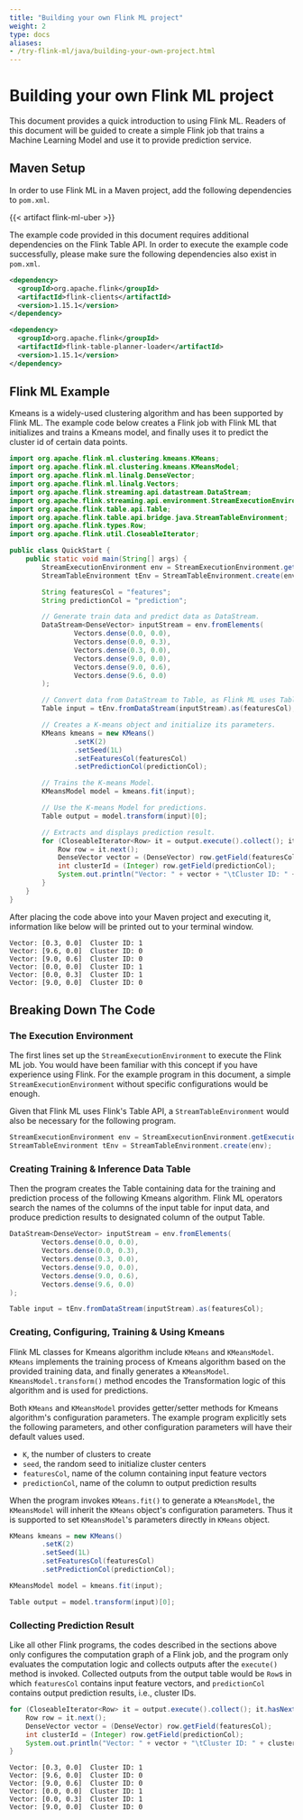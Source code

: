 ```yaml
---
title: "Building your own Flink ML project"
weight: 2
type: docs
aliases:
- /try-flink-ml/java/building-your-own-project.html
---
```

<!--
Licensed to the Apache Software Foundation (ASF) under one
or more contributor license agreements.  See the NOTICE file
distributed with this work for additional information
regarding copyright ownership.  The ASF licenses this file
to you under the Apache License, Version 2.0 (the
"License"); you may not use this file except in compliance
with the License.  You may obtain a copy of the License at

  http://www.apache.org/licenses/LICENSE-2.0

Unless required by applicable law or agreed to in writing,
software distributed under the License is distributed on an
"AS IS" BASIS, WITHOUT WARRANTIES OR CONDITIONS OF ANY
KIND, either express or implied.  See the License for the
specific language governing permissions and limitations
under the License.
-->

# Building your own Flink ML project

This document provides a quick introduction to using Flink ML. Readers of this
document will be guided to create a simple Flink job that trains a Machine
Learning Model and use it to provide prediction service.

## Maven Setup

In order to use Flink ML in a Maven project, add the following dependencies to
`pom.xml`.

{{< artifact flink-ml-uber >}}

The example code provided in this document requires additional dependencies on
the Flink Table API. In order to execute the example code successfully, please
make sure the following dependencies also exist in `pom.xml`.

```xml
<dependency>
  <groupId>org.apache.flink</groupId>
  <artifactId>flink-clients</artifactId>
  <version>1.15.1</version>
</dependency>
```

```xml
<dependency>
  <groupId>org.apache.flink</groupId>
  <artifactId>flink-table-planner-loader</artifactId>
  <version>1.15.1</version>
</dependency>
```

## Flink ML Example

Kmeans is a widely-used clustering algorithm and has been supported by Flink ML.
The example code below creates a Flink job with Flink ML that initializes and
trains a Kmeans model, and finally uses it to predict the cluster id of certain
data points.

```java
import org.apache.flink.ml.clustering.kmeans.KMeans;
import org.apache.flink.ml.clustering.kmeans.KMeansModel;
import org.apache.flink.ml.linalg.DenseVector;
import org.apache.flink.ml.linalg.Vectors;
import org.apache.flink.streaming.api.datastream.DataStream;
import org.apache.flink.streaming.api.environment.StreamExecutionEnvironment;
import org.apache.flink.table.api.Table;
import org.apache.flink.table.api.bridge.java.StreamTableEnvironment;
import org.apache.flink.types.Row;
import org.apache.flink.util.CloseableIterator;

public class QuickStart {
    public static void main(String[] args) {
        StreamExecutionEnvironment env = StreamExecutionEnvironment.getExecutionEnvironment();
        StreamTableEnvironment tEnv = StreamTableEnvironment.create(env);

        String featuresCol = "features";
        String predictionCol = "prediction";

        // Generate train data and predict data as DataStream.
        DataStream<DenseVector> inputStream = env.fromElements(
                Vectors.dense(0.0, 0.0),
                Vectors.dense(0.0, 0.3),
                Vectors.dense(0.3, 0.0),
                Vectors.dense(9.0, 0.0),
                Vectors.dense(9.0, 0.6),
                Vectors.dense(9.6, 0.0)
        );

        // Convert data from DataStream to Table, as Flink ML uses Table API.
        Table input = tEnv.fromDataStream(inputStream).as(featuresCol);

        // Creates a K-means object and initialize its parameters.
        KMeans kmeans = new KMeans()
                .setK(2)
                .setSeed(1L)
                .setFeaturesCol(featuresCol)
                .setPredictionCol(predictionCol);

        // Trains the K-means Model.
        KMeansModel model = kmeans.fit(input);

        // Use the K-means Model for predictions.
        Table output = model.transform(input)[0];

        // Extracts and displays prediction result.
        for (CloseableIterator<Row> it = output.execute().collect(); it.hasNext(); ) {
            Row row = it.next();
            DenseVector vector = (DenseVector) row.getField(featuresCol);
            int clusterId = (Integer) row.getField(predictionCol);
            System.out.println("Vector: " + vector + "\tCluster ID: " + clusterId);
        }
    }
}
```

After placing the code above into your Maven project and executing it,
information like below will be printed out to your terminal window.

```
Vector: [0.3, 0.0]	Cluster ID: 1
Vector: [9.6, 0.0]	Cluster ID: 0
Vector: [9.0, 0.6]	Cluster ID: 0
Vector: [0.0, 0.0]	Cluster ID: 1
Vector: [0.0, 0.3]	Cluster ID: 1
Vector: [9.0, 0.0]	Cluster ID: 0
```

## Breaking Down The Code

### The Execution Environment

The first lines set up the `StreamExecutionEnvironment` to execute the Flink ML
job. You would have been familiar with this concept if you have experience using
Flink. For the example program in this document, a simple
`StreamExecutionEnvironment` without specific configurations would be enough. 

Given that Flink ML uses Flink's Table API, a `StreamTableEnvironment` would
also be necessary for the following program.

```java
StreamExecutionEnvironment env = StreamExecutionEnvironment.getExecutionEnvironment();
StreamTableEnvironment tEnv = StreamTableEnvironment.create(env);
```

### Creating Training & Inference Data Table

Then the program creates the Table containing data for the training and
prediction process of the following Kmeans algorithm. Flink ML operators
search the names of the columns of the input table for input data, and produce
prediction results to designated column of the output Table.

```java
DataStream<DenseVector> inputStream = env.fromElements(
        Vectors.dense(0.0, 0.0),
        Vectors.dense(0.0, 0.3),
        Vectors.dense(0.3, 0.0),
        Vectors.dense(9.0, 0.0),
        Vectors.dense(9.0, 0.6),
        Vectors.dense(9.6, 0.0)
);

Table input = tEnv.fromDataStream(inputStream).as(featuresCol);
```

### Creating, Configuring, Training & Using Kmeans

Flink ML classes for Kmeans algorithm include `KMeans` and `KMeansModel`.
`KMeans` implements the training process of Kmeans algorithm based on the
provided training data, and finally generates a `KMeansModel`.
`KmeansModel.transform()` method encodes the Transformation logic of this
algorithm and is used for predictions. 

Both `KMeans` and `KMeansModel` provides getter/setter methods for Kmeans
algorithm's configuration parameters. The example program explicitly sets the
following parameters, and other configuration parameters will have their default
values used.

- `K`, the number of clusters to create
- `seed`, the random seed to initialize cluster centers
- `featuresCol`, name of the column containing input feature vectors
- `predictionCol`, name of the column to output prediction results

When the program invokes `KMeans.fit()` to generate a `KMeansModel`, the
`KMeansModel` will inherit the `KMeans` object's configuration parameters. Thus
it is supported to set `KMeansModel`'s parameters directly in `KMeans` object.

```java
KMeans kmeans = new KMeans()
        .setK(2)
        .setSeed(1L)
        .setFeaturesCol(featuresCol)
        .setPredictionCol(predictionCol);

KMeansModel model = kmeans.fit(input);

Table output = model.transform(input)[0];

```

### Collecting Prediction Result

Like all other Flink programs, the codes described in the sections above only
configures the computation graph of a Flink job, and the program only evaluates
the computation logic and collects outputs after the `execute()` method is
invoked. Collected outputs from the output table would be `Row`s in which
`featuresCol` contains input feature vectors, and `predictionCol` contains
output prediction results, i.e., cluster IDs.

```java
for (CloseableIterator<Row> it = output.execute().collect(); it.hasNext(); ) {
    Row row = it.next();
    DenseVector vector = (DenseVector) row.getField(featuresCol);
    int clusterId = (Integer) row.getField(predictionCol);
    System.out.println("Vector: " + vector + "\tCluster ID: " + clusterId);
}
```

```
Vector: [0.3, 0.0]	Cluster ID: 1
Vector: [9.6, 0.0]	Cluster ID: 0
Vector: [9.0, 0.6]	Cluster ID: 0
Vector: [0.0, 0.0]	Cluster ID: 1
Vector: [0.0, 0.3]	Cluster ID: 1
Vector: [9.0, 0.0]	Cluster ID: 0
```

